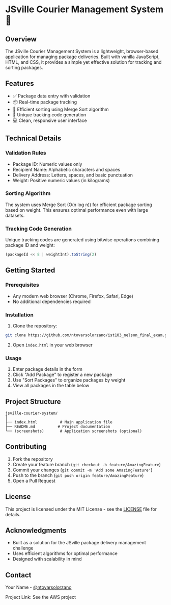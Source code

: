 # JSville Courier Management System 🚚

## Overview
The JSville Courier Management System is a lightweight, browser-based application for managing package deliveries. Built with vanilla JavaScript, HTML, and CSS, it provides a simple yet effective solution for tracking and sorting packages.

## Features
- ✅ Package data entry with validation
- 📦 Real-time package tracking
- 🔄 Efficient sorting using Merge Sort algorithm
- 🎯 Unique tracking code generation
- 💻 Clean, responsive user interface

## Technical Details

### Validation Rules
- Package ID: Numeric values only
- Recipient Name: Alphabetic characters and spaces
- Delivery Address: Letters, spaces, and basic punctuation
- Weight: Positive numeric values (in kilograms)

### Sorting Algorithm
The system uses Merge Sort (O(n log n)) for efficient package sorting based on weight. This ensures optimal performance even with large datasets.

### Tracking Code Generation
Unique tracking codes are generated using bitwise operations combining package ID and weight:
```javascript
(packageId << 8 | weightInt).toString(2)
```

## Getting Started

### Prerequisites
- Any modern web browser (Chrome, Firefox, Safari, Edge)
- No additional dependencies required

### Installation
1. Clone the repository:
```bash
git clone https://github.com/ntovarsolorzano/ist103_nelson_final_exam.git
```

2. Open `index.html` in your web browser

### Usage
1. Enter package details in the form
2. Click "Add Package" to register a new package
3. Use "Sort Packages" to organize packages by weight
4. View all packages in the table below

## Project Structure
```
jsville-courier-system/
│
├── index.html          # Main application file
├── README.md          # Project documentation
└── (screenshots)       # Application screenshots (optional)
```

## Contributing
1. Fork the repository
2. Create your feature branch (`git checkout -b feature/AmazingFeature`)
3. Commit your changes (`git commit -m 'Add some AmazingFeature'`)
4. Push to the branch (`git push origin feature/AmazingFeature`)
5. Open a Pull Request

## License
This project is licensed under the MIT License - see the [LICENSE](LICENSE) file for details.

## Acknowledgments
- Built as a solution for the JSville package delivery management challenge
- Uses efficient algorithms for optimal performance
- Designed with scalability in mind

## Contact
Your Name - [@ntovarsolorzano](https://github.com/ntovarsolorzano)

Project Link: See the AWS project
